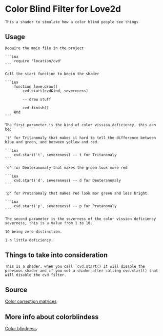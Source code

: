 # Color Blind Filter for Love2d

    This a shader to simulate how a color blind people see things

## Usage

    Require the main file in the project

    ```Lua
        require 'location/cvd'
    ```

    Call the start function to begin the shader

    ```Lua
        function love.draw()
            cvd.start(cvdKind, severeness)

            -- draw stuff

            cvd.finish()
        end
    ```

    The first parameter is the kind of color vission deficiency, this can be:

    't' for Tritanomaly that makes it hard to tell the difference between blue and green, and between yellow and red.

    ```Lua
        cvd.start('t', severeness) -- t for Tritanomaly
    ```

    'd' for Deuteranomaly that makes the green look more red

    ```Lua
        cvd.start('d', severeness) -- d for Deuteranomaly
    ```

    'p' for Protanomaly that makes red look mor green and less bright.

    ```Lua
        cvd.start('p', severeness) -- p for Protanomaly
    ```

    The second parameter is the severness of the color vission deficiency severness, this is a value from 1 to 10. 
    
    10 being zero distinction.

    1 a little deficiency.

## Things to take into consideration

    This is a shader, when you call `cvd.start() it will disable the previous shader and if you set a shader after calling cvd.start() that will disable the cvd filter.

## Source
[Color correction matrices](https://www.inf.ufrgs.br/~oliveira/pubs_files/CVD_Simulation/CVD_Simulation.html)

## More info about colorblindess
[Color blindness](https://www.nei.nih.gov/learn-about-eye-health/eye-conditions-and-diseases/color-blindness)


